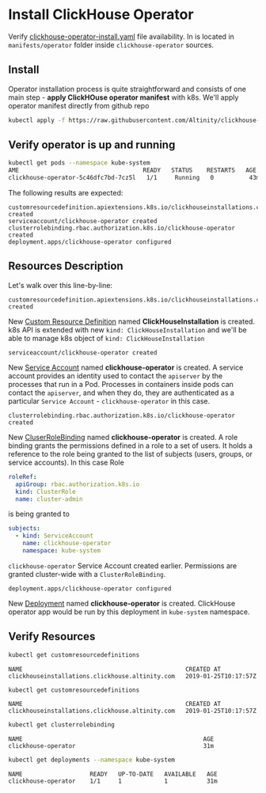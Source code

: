 # Install ClickHouse Operator

Verify [clickhouse-operator-install.yaml](../manifests/operator/clickhouse-operator-install.yaml) file availability.
In is located in `manifests/operator` folder inside `clickhouse-operator` sources.

## Install
Operator installation process is quite straightforward and consists of one main step - **apply ClickHOuse operator manifest** with k8s.
We'll apply operator manifest directly from github repo
```bash
kubectl apply -f https://raw.githubusercontent.com/Altinity/clickhouse-operator/master/manifests/operator/clickhouse-operator-install.yaml
```

## Verify operator is up and running
```bash
kubectl get pods --namespace kube-system
AME                                   READY   STATUS    RESTARTS   AGE
clickhouse-operator-5c46dfc7bd-7cz5l   1/1     Running   0          43m
```

The following results are expected:
```text
customresourcedefinition.apiextensions.k8s.io/clickhouseinstallations.clickhouse.altinity.com created
serviceaccount/clickhouse-operator created
clusterrolebinding.rbac.authorization.k8s.io/clickhouse-operator created
deployment.apps/clickhouse-operator configured
```

## Resources Description

Let's walk over this line-by-line:
```text
customresourcedefinition.apiextensions.k8s.io/clickhouseinstallations.clickhouse.altinity.com created
```
New [Custom Resource Definition](https://kubernetes.io/docs/concepts/extend-kubernetes/api-extension/custom-resources/#customresourcedefinitions) named **ClickHouseInstallation** is created.
k8s API is extended with new `kind: ClickHouseInstallation` and we'll be able to manage k8s object of `kind: ClickHouseInstallation`

```text
serviceaccount/clickhouse-operator created
```
New [Service Account](https://kubernetes.io/docs/tasks/configure-pod-container/configure-service-account/) named **clickhouse-operator** is created.
A service account provides an identity used to contact the `apiserver` by the processes that run in a Pod. 
Processes in containers inside pods can contact the `apiserver`, and when they do, they are authenticated as a particular `Service Account` - `clickhouse-operator` in this case.

```text
clusterrolebinding.rbac.authorization.k8s.io/clickhouse-operator created
```
New [CluserRoleBinding](https://kubernetes.io/docs/reference/access-authn-authz/rbac/#rolebinding-and-clusterrolebinding) named **clickhouse-operator** is created.
A role binding grants the permissions defined in a role to a set of users. 
It holds a reference to the role being granted to the list of subjects (users, groups, or service accounts).
In this case Role
```yaml
roleRef:
  apiGroup: rbac.authorization.k8s.io
  kind: ClusterRole
  name: cluster-admin
``` 
is being granted to
```yaml
subjects:
  - kind: ServiceAccount
    name: clickhouse-operator
    namespace: kube-system
```
`clickhouse-operator` Service Account created earlier.
Permissions are granted cluster-wide with a `ClusterRoleBinding`.

```text
deployment.apps/clickhouse-operator configured
```
New [Deployment](https://kubernetes.io/docs/concepts/workloads/controllers/deployment/) named **clickhouse-operator** is created. 
ClickHouse operator app would be run by this deployment in `kube-system` namespace.

## Verify Resources
```bash
kubectl get customresourcedefinitions
```
```text
NAME                                              CREATED AT
clickhouseinstallations.clickhouse.altinity.com   2019-01-25T10:17:57Z
```
```bash
kubectl get customresourcedefinitions
```
```text
NAME                                              CREATED AT
clickhouseinstallations.clickhouse.altinity.com   2019-01-25T10:17:57Z
```
```bash
kubectl get clusterrolebinding
```
```text
NAME                                                   AGE
clickhouse-operator                                    31m
```
```bash
kubectl get deployments --namespace kube-system
```
```text
NAME                   READY   UP-TO-DATE   AVAILABLE   AGE
clickhouse-operator    1/1     1            1           31m
```
